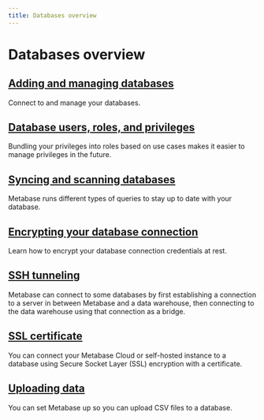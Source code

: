 ```yaml
---
title: Databases overview
---
```


# Databases overview

## [Adding and managing databases](./connecting.md)

Connect to and manage your databases.

## [Database users, roles, and privileges](./users-roles-privileges.md)

Bundling your privileges into roles based on use cases makes it easier to manage privileges in the future.

## [Syncing and scanning databases](./sync-scan.md)

Metabase runs different types of queries to stay up to date with your database.

## [Encrypting your database connection](./encrypting-details-at-rest.md)

Learn how to encrypt your database connection credentials at rest.

## [SSH tunneling](./ssh-tunnel.md)

Metabase can connect to some databases by first establishing a connection to a server in between Metabase and a data warehouse, then connecting to the data warehouse using that connection as a bridge.

## [SSL certificate](./ssl-certificates.md)

You can connect your Metabase Cloud or self-hosted instance to a database using Secure Socket Layer (SSL) encryption with a certificate.

## [Uploading data](./uploads.md)

You can set Metabase up so you can upload CSV files to a database.
